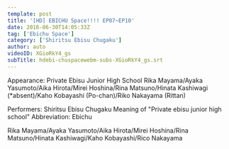 ```yaml
---
template: post
title: '[HD] EBICHU Space!!!! EP07~EP10'
date: 2016-06-30T14:05:33Z
tag: ['Ebichu Space']
category: ['Shiritsu Ebisu Chugaku']
author: auto 
videoID: XGioRkY4_gs
subTitle: hdebi-chuspacewebm-subs-XGioRkY4_gs.srt
---
```

Appearance: Private Ebisu Junior High School
Rika Mayama/Ayaka Yasumoto/Aika Hirota/Mirei Hoshina/Rina Matsuno/Hinata Kashiwagi (*absent)/Kaho Kobayashi (Po-chan)/Riko Nakayama (Rittan)

Performers: Shiritsu Ebisu Chugaku
Meaning of "Private ebisu junior high school"
Abbreviation: Ebichu

Rika Mayama/Ayaka Yasumoto/Aika Hirota/Mirei Hoshina/Rina Matsuno/Hinata Kashiwagi/Kaho Kobayashi/Rico Nakayama
